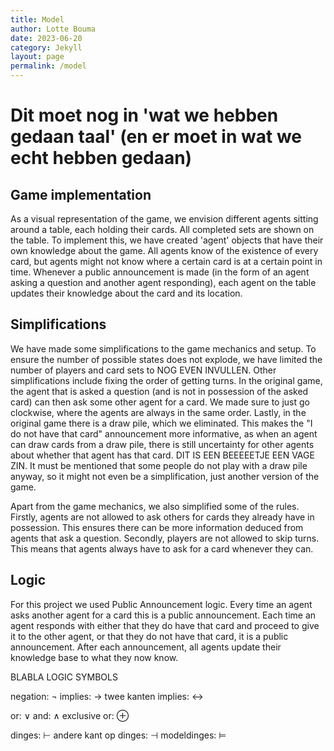 ```yaml
---
title: Model 
author: Lotte Bouma
date: 2023-06-20
category: Jekyll
layout: page
permalink: /model
---
```


# Dit moet nog in 'wat we hebben gedaan taal' (en er moet in wat we echt hebben gedaan)

## Game implementation
As a visual representation of the game, we envision different agents sitting around a table, each holding their cards. All completed sets are shown on the table. To implement this, we have created 'agent' objects that have their own knowledge about the game. All agents know of the existence of every card, but agents might not know where a certain card is at a certain point in time. Whenever a public announcement is made (in the form of an agent asking a question and another agent responding), each agent on the table updates their knowledge about the card and its location.

## Simplifications
We have made some simplifications to the game mechanics and setup. To ensure the number of possible states does not explode, we have limited the number of players and card sets to NOG EVEN INVULLEN. 
Other simplifications include fixing the order of getting turns. In the original game, the agent that is asked a question (and is not in possession of the asked card) can then ask some other agent for a card. We made sure to just go clockwise, where the agents are always in the same order. Lastly, in the original game there is a draw pile, which we eliminated. This makes the "I do not have that card" announcement more informative, as when an agent can draw cards from a draw pile, there is still uncertainty for other agents about whether that agent has that card. DIT IS EEN BEEEEETJE EEN VAGE ZIN.
It must be mentioned that some people do not play with a draw pile anyway, so it might not even be a simplification, just another version of the game. 

Apart from the game mechanics, we also simplified some of the rules. Firstly, agents are not allowed to ask others for cards they already have in possession. This ensures there can be more information deduced from agents that ask a question. Secondly, players are not allowed to skip turns. This means that agents always have to ask for a card whenever they can.

## Logic
For this project we used Public Announcement logic. Every time an agent asks another agent for a card this is a public announcement. Each time an agent responds with either that they do have that card and proceed to give it to the other agent, or that they do not have that card, it is a public announcement. After each announcement, all agents update their knowledge base to what they now know. 

BLABLA LOGIC SYMBOLS

negation: ¬
implies: →
twee kanten implies: ↔

or: ∨
and: ∧
exclusive or: ⊕

dinges: ⊢
andere kant op dinges: ⊣
modeldinges: ⊨